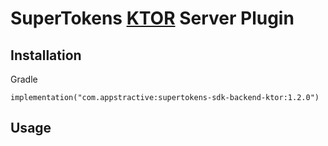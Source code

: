 # SuperTokens [KTOR](https://github.com/ktorio/ktor) Server Plugin

## Installation

Gradle
```
implementation("com.appstractive:supertokens-sdk-backend-ktor:1.2.0")
```

## Usage

